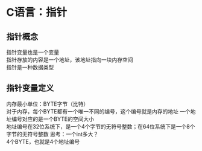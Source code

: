 C语言：指针
===
指针概念
---
指针变量也是一个变量  
指针存放的内容是一个地址，该地址指向一块内存空间  
指针是一种数据类型  

指针变量定义
---
内存最小单位：BYTE字节（比特）  
对于内存，每个BYTE都有一个唯一不同的编号，这个编号就是内存的地址
一个地址编号对应的是一个BYTE的空间大小  
地址编号在32位系统下，是一个4个字节的无符号整数；在64位系统下是一个8个字节的无符号整数
思考：一个int多大？  
4个BYTE，也就是4个地址编号  
